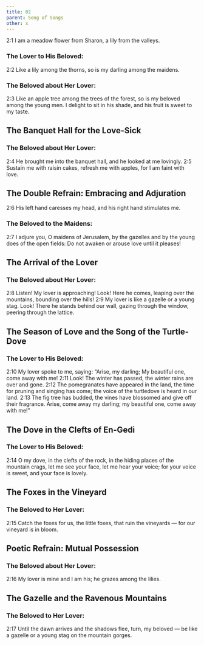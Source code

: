 ```yaml
---
title: 02
parent: Song of Songs
other: x
---
```


<a name="2:1">2:1</a> I am a meadow flower from Sharon,
a lily from the valleys.

### The Lover to His Beloved:

<a name="2:2">2:2</a> Like a lily among the thorns,
so is my darling among the maidens.

### The Beloved about Her Lover:

<a name="2:3">2:3</a> Like an apple tree among the trees of the forest,
so is my beloved among the young men.
I delight to sit in his shade,
and his fruit is sweet to my taste.

## The Banquet Hall for the Love-Sick

### The Beloved about Her Lover:

<a name="2:4">2:4</a> He brought me into the banquet hall,
and he looked at me lovingly.
<a name="2:5">2:5</a> Sustain me with raisin cakes,
refresh me with apples,
for I am faint with love.

## The Double Refrain: Embracing and Adjuration

<a name="2:6">2:6</a> His left hand caresses my head,
and his right hand stimulates me.

### The Beloved to the Maidens:

<a name="2:7">2:7</a> I adjure you, O maidens of Jerusalem,
by the gazelles and by the young does of the open fields:
Do not awaken or arouse love until it pleases!

## The Arrival of the Lover

### The Beloved about Her Lover:

<a name="2:8">2:8</a> Listen! My lover is approaching!
Look! Here he comes,
leaping over the mountains,
bounding over the hills!
<a name="2:9">2:9</a> My lover is like a gazelle or a young stag.
Look! There he stands behind our wall,
gazing through the window,
peering through the lattice.

## The Season of Love and the Song of the Turtle-Dove

### The Lover to His Beloved:

<a name="2:10">2:10</a> My lover spoke to me, saying:
“Arise, my darling;
My beautiful one, come away with me!
<a name="2:11">2:11</a> Look! The winter has passed,
the winter rains are over and gone.
<a name="2:12">2:12</a> The pomegranates have appeared in the land,
the time for pruning and singing has come;
the voice of the turtledove is heard in our land.
<a name="2:13">2:13</a> The fig tree has budded,
the vines have blossomed and give off their fragrance.
Arise, come away my darling;
my beautiful one, come away with me!”

## The Dove in the Clefts of En-Gedi

### The Lover to His Beloved:

<a name="2:14">2:14</a> O my dove, in the clefts of the rock,
in the hiding places of the mountain crags,
let me see your face,
let me hear your voice;
for your voice is sweet,
and your face is lovely.

## The Foxes in the Vineyard

### The Beloved to Her Lover:

<a name="2:15">2:15</a> Catch the foxes for us,
the little foxes,
that ruin the vineyards — 
for our vineyard is in bloom.

## Poetic Refrain: Mutual Possession

### The Beloved about Her Lover:

<a name="2:16">2:16</a> My lover is mine and I am his;
he grazes among the lilies.

## The Gazelle and the Ravenous Mountains

### The Beloved to Her Lover:

<a name="2:17">2:17</a> Until the dawn arrives and the shadows flee,
turn, my beloved — 
be like a gazelle or a young stag
on the mountain gorges.
